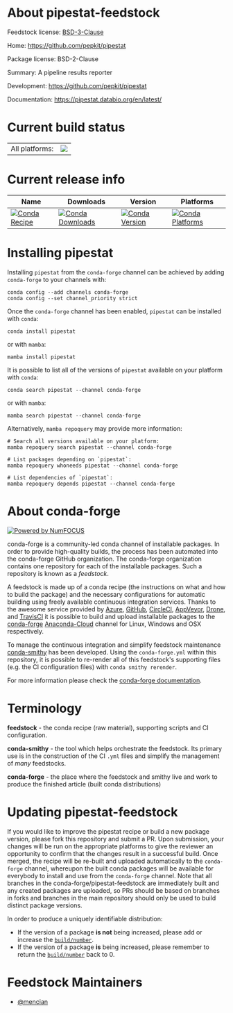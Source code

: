 About pipestat-feedstock
========================

Feedstock license: [BSD-3-Clause](https://github.com/conda-forge/pipestat-feedstock/blob/main/LICENSE.txt)

Home: https://github.com/pepkit/pipestat

Package license: BSD-2-Clause

Summary: A pipeline results reporter

Development: https://github.com/pepkit/pipestat

Documentation: https://pipestat.databio.org/en/latest/

Current build status
====================


<table><tr><td>All platforms:</td>
    <td>
      <a href="https://dev.azure.com/conda-forge/feedstock-builds/_build/latest?definitionId=20087&branchName=main">
        <img src="https://dev.azure.com/conda-forge/feedstock-builds/_apis/build/status/pipestat-feedstock?branchName=main">
      </a>
    </td>
  </tr>
</table>

Current release info
====================

| Name | Downloads | Version | Platforms |
| --- | --- | --- | --- |
| [![Conda Recipe](https://img.shields.io/badge/recipe-pipestat-green.svg)](https://anaconda.org/conda-forge/pipestat) | [![Conda Downloads](https://img.shields.io/conda/dn/conda-forge/pipestat.svg)](https://anaconda.org/conda-forge/pipestat) | [![Conda Version](https://img.shields.io/conda/vn/conda-forge/pipestat.svg)](https://anaconda.org/conda-forge/pipestat) | [![Conda Platforms](https://img.shields.io/conda/pn/conda-forge/pipestat.svg)](https://anaconda.org/conda-forge/pipestat) |

Installing pipestat
===================

Installing `pipestat` from the `conda-forge` channel can be achieved by adding `conda-forge` to your channels with:

```
conda config --add channels conda-forge
conda config --set channel_priority strict
```

Once the `conda-forge` channel has been enabled, `pipestat` can be installed with `conda`:

```
conda install pipestat
```

or with `mamba`:

```
mamba install pipestat
```

It is possible to list all of the versions of `pipestat` available on your platform with `conda`:

```
conda search pipestat --channel conda-forge
```

or with `mamba`:

```
mamba search pipestat --channel conda-forge
```

Alternatively, `mamba repoquery` may provide more information:

```
# Search all versions available on your platform:
mamba repoquery search pipestat --channel conda-forge

# List packages depending on `pipestat`:
mamba repoquery whoneeds pipestat --channel conda-forge

# List dependencies of `pipestat`:
mamba repoquery depends pipestat --channel conda-forge
```


About conda-forge
=================

[![Powered by
NumFOCUS](https://img.shields.io/badge/powered%20by-NumFOCUS-orange.svg?style=flat&colorA=E1523D&colorB=007D8A)](https://numfocus.org)

conda-forge is a community-led conda channel of installable packages.
In order to provide high-quality builds, the process has been automated into the
conda-forge GitHub organization. The conda-forge organization contains one repository
for each of the installable packages. Such a repository is known as a *feedstock*.

A feedstock is made up of a conda recipe (the instructions on what and how to build
the package) and the necessary configurations for automatic building using freely
available continuous integration services. Thanks to the awesome service provided by
[Azure](https://azure.microsoft.com/en-us/services/devops/), [GitHub](https://github.com/),
[CircleCI](https://circleci.com/), [AppVeyor](https://www.appveyor.com/),
[Drone](https://cloud.drone.io/welcome), and [TravisCI](https://travis-ci.com/)
it is possible to build and upload installable packages to the
[conda-forge](https://anaconda.org/conda-forge) [Anaconda-Cloud](https://anaconda.org/)
channel for Linux, Windows and OSX respectively.

To manage the continuous integration and simplify feedstock maintenance
[conda-smithy](https://github.com/conda-forge/conda-smithy) has been developed.
Using the ``conda-forge.yml`` within this repository, it is possible to re-render all of
this feedstock's supporting files (e.g. the CI configuration files) with ``conda smithy rerender``.

For more information please check the [conda-forge documentation](https://conda-forge.org/docs/).

Terminology
===========

**feedstock** - the conda recipe (raw material), supporting scripts and CI configuration.

**conda-smithy** - the tool which helps orchestrate the feedstock.
                   Its primary use is in the construction of the CI ``.yml`` files
                   and simplify the management of *many* feedstocks.

**conda-forge** - the place where the feedstock and smithy live and work to
                  produce the finished article (built conda distributions)


Updating pipestat-feedstock
===========================

If you would like to improve the pipestat recipe or build a new
package version, please fork this repository and submit a PR. Upon submission,
your changes will be run on the appropriate platforms to give the reviewer an
opportunity to confirm that the changes result in a successful build. Once
merged, the recipe will be re-built and uploaded automatically to the
`conda-forge` channel, whereupon the built conda packages will be available for
everybody to install and use from the `conda-forge` channel.
Note that all branches in the conda-forge/pipestat-feedstock are
immediately built and any created packages are uploaded, so PRs should be based
on branches in forks and branches in the main repository should only be used to
build distinct package versions.

In order to produce a uniquely identifiable distribution:
 * If the version of a package **is not** being increased, please add or increase
   the [``build/number``](https://docs.conda.io/projects/conda-build/en/latest/resources/define-metadata.html#build-number-and-string).
 * If the version of a package **is** being increased, please remember to return
   the [``build/number``](https://docs.conda.io/projects/conda-build/en/latest/resources/define-metadata.html#build-number-and-string)
   back to 0.

Feedstock Maintainers
=====================

* [@mencian](https://github.com/mencian/)

